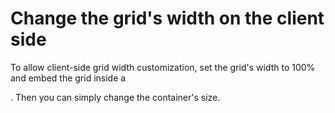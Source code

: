 # Change the grid's width on the client side


<p>To allow client-side grid width customization, set the grid's width to 100% and embed the grid inside a <div>. Then you can simply change the container's size.</p>

<br/>


